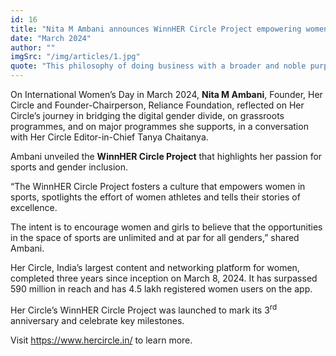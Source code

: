 ```yaml
---
id: 16
title: "Nita M Ambani announces WinnHER Circle Project empowering women in sports"
date: "March 2024"
author: ""
imgSrc: "/img/articles/1.jpg"
quote: "This philosophy of doing business with a broader and noble purpose is instilled in all of us by our Founder Chairman, Shri Dhirubhai Ambani."
---
```



On International Women’s Day in March 2024, **Nita M Ambani**, Founder, Her Circle and Founder-Chairperson, Reliance Foundation, reflected on Her Circle’s journey in bridging the digital gender divide, on grassroots programmes, and on major programmes she supports, in a conversation with Her Circle Editor-in-Chief Tanya Chaitanya.  

Ambani unveiled the **WinnHER Circle Project** that highlights her passion for sports and gender inclusion.

“The WinnHER Circle Project fosters a culture that empowers women in sports, spotlights the effort of women athletes and tells their stories of excellence.  

The intent is to encourage women and girls to believe that the opportunities in the space of sports are unlimited and at par for all genders,” shared Ambani.

Her Circle, India’s largest content and networking platform for women, completed three years since inception on March 8, 2024. It has surpassed 590 million in reach and has 4.5 lakh registered women users on the app.  

Her Circle’s WinnHER Circle Project was launched to mark its 3<sup>rd</sup> anniversary and celebrate key milestones.

  
Visit <https://www.hercircle.in/> to learn more.

